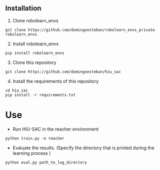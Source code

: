 ## Installation

1. Clone robolearn_envs
```
git clone https://github.com/domingoesteban/robolearn_envs_private robolearn_envs
```

2. Install robolearn_envs
```
pip install robolearn_envs
```

3. Clone this repository
```
git clone https://github.com/domingoesteban/hiu_sac
```

4. Install the requirements of this repository
```
cd hiu_sac
pip install -r requirements.txt
```

# Use

- Run HIU-SAC in the reacher environment

```
python train.py -e reacher
```

- Evaluate the results. (Specify the directory that is printed during the learning process )

```
python eval.py path_to_log_directory
```

